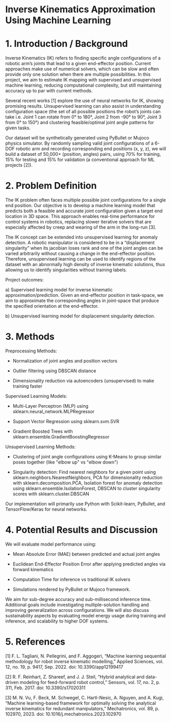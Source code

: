 # Inverse Kinematics Approximation Using Machine Learning

# 1. Introduction / Background

Inverse Kinematics (IK) refers to finding specific angle configurations of a robotic arm’s joints that lead to a given end-effector position. Current approaches make use of numerical solvers, which can be slow and often provide only one solution when there are multiple possibilities. In this project, we aim to estimate IK mapping with supervised and unsupervised machine learning, reducing computational complexity, but still maintaining accuracy up to par with current methods.

Several recent works [1] explore the use of neural networks for IK, showing promising results. Unsupervised learning can also assist in understanding configuration space (the set of all possible positions the robot’s joints can take i.e. Joint 1 can rotate from 0° to 180°, Joint 2 from -90° to 90°, Joint 3 from 0° to 150°) and clustering feasible/optimal joint angle patterns for given tasks.

Our dataset will be synthetically generated using PyBullet or Mujoco physics simulator. By randomly sampling valid joint configurations of a 6-DOF robotic arm and recording corresponding end positions (x, y, z), we will build a dataset of 50,000+ (position, angles) pairs, using 70% for training, 15% for testing and 15% for validation (a conventional approach for ML projects [2]).

# 2. Problem Definition

The IK problem often faces multiple possible joint configurations for a single end position. Our objective is to develop a machine learning model that predicts both a feasible and accurate joint configuration given a target end location in 3D space. This approach enables real-time performance for control systems in robotics, replacing slower iterative solvers that are especially affected by creep and wearing of the arm in the long-run [3]. 

The IK concept can be extended into unsupervised learning for anomaly detection. A robotic manipulator is considered to be in a “displacement singularity” when its jacobian loses rank and one of the joint angles can be varied arbitrarily without causing a change in the end-effector position. Therefore, unsupervised learning can be used to identify regions of the dataset with an abnormally high density of inverse kinematic solutions, thus allowing us to identify singularities without training labels. 

Project outcomes:

a) Supervised learning model for inverse kinematic approximation/prediction. Given an end-effector position in task-space, we aim to approximate the corresponding angles in joint-space that produce the specified orientation at the end-effector.

b) Unsupervised learning model for displacement singularity detection. 

# 3. Methods

Preprocessing Methods:

- Normalization of joint angles and position vectors

- Outlier filtering using DBSCAN distance

- Dimensionality reduction via autoencoders (unsupervised) to make training faster


Supervised Learning Models:

- Multi-Layer Perceptron (MLP) using sklearn.neural_network.MLPRegressor

- Support Vector Regression using sklearn.svm.SVR

- Gradient Boosted Trees with sklearn.ensemble.GradientBoostingRegressor


Unsupervised Learning Methods:

- Clustering of joint angle configurations using K-Means to group similar poses together (like "elbow up" vs "elbow down")

- Singularity detection: Find nearest neighbors for a given point using  sklearn.neighbors.NearestNeighbors, PCA for dimensionality reduction with sklearn.decomposition.PCA, Isolation forest for anomaly detection using sklearn.ensemble.IsolationForest, DBSCAN to cluster singularity scores with sklearn.cluster.DBSCAN

Our implementation will primarily use Python with Scikit-learn, PyBullet, and TensorFlow/Keras for neural networks.

# 4. Potential Results and Discussion

We will evaluate model performance using:

- Mean Absolute Error (MAE) between predicted and actual joint angles

- Euclidean End-Effector Position Error after applying predicted angles via forward kinematics

- Computation Time for inference vs traditional IK solvers

- Simulations rendered by PyBullet or Mujoco framework.

We aim for sub-degree accuracy and sub-millisecond inference time. Additional goals include investigating multiple-solution handling and improving generalization across configurations. We will also discuss sustainability aspects by evaluating model energy usage during training and inference, and scalability to higher DOF systems.

# 5. References
[1] F. L. Tagliani, N. Pellegrini, and F. Aggogeri, “Machine learning sequential methodology for robot inverse kinematic modelling,” Applied Sciences, vol. 12, no. 19, p. 9417, Sep. 2022. doi: 10.3390/app12199417

[2] R. F. Reinhart, Z. Shareef, and J. J. Steil, “Hybrid analytical and data-driven modeling for feed-forward robot control,” Sensors, vol. 17, no. 2, p. 311, Feb. 2017. doi: 10.3390/s17020311

[3] M. N. Vu, F. Beck, M. Schwegel, C. Hartl-Nesic, A. Nguyen, and A. Kugi, “Machine learning-based framework for optimally solving the analytical inverse kinematics for redundant manipulators,” Mechatronics, vol. 89, p. 102970, 2023. doi: 10.1016/j.mechatronics.2023.102970
